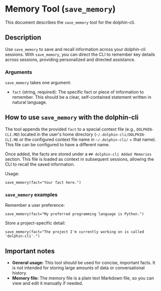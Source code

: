 # Memory Tool (`save_memory`)

This document describes the `save_memory` tool for the dolphin-cli.

## Description

Use `save_memory` to save and recall information across your dolphin-cli sessions. With `save_memory`, you can direct the CLI to remember key details across sessions, providing personalized and directed assistance.

### Arguments

`save_memory` takes one argument:

- `fact` (string, required): The specific fact or piece of information to remember. This should be a clear, self-contained statement written in natural language.

## How to use `save_memory` with the dolphin-cli

The tool appends the provided `fact` to a special context file (e.g., `DOLPHIN-CLI.MD`) located in the user's home directory (`~/.dolphin-cli/DOLPHIN-CLI.MD` or the configured context file name in `~/.dolphin-cli/` + that name). This file can be configured to have a different name.

Once added, the facts are stored under a `## dolphin-cli Added Memories` section. This file is loaded as context in subsequent sessions, allowing the CLI to recall the saved information.

Usage:

```
save_memory(fact="Your fact here.")
```

### `save_memory` examples

Remember a user preference:

```
save_memory(fact="My preferred programming language is Python.")
```

Store a project-specific detail:

```
save_memory(fact="The project I'm currently working on is called 'dolphin-cli'.")
```

## Important notes

- **General usage:** This tool should be used for concise, important facts. It is not intended for storing large amounts of data or conversational history.
- **Memory file:** The memory file is a plain text Markdown file, so you can view and edit it manually if needed.
